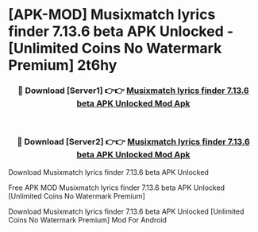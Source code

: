 # [APK-MOD] Musixmatch  lyrics finder 7.13.6 beta APK Unlocked - [Unlimited Coins No Watermark Premium] 2t6hy



<div align="center">
<h3>🔴 Download [Server1] 👉👉 <a href="https://momento.my/?title=Musixmatch__lyrics_finder_7.13.6_beta_APK_Unlocked">Musixmatch  lyrics finder 7.13.6 beta APK Unlocked Mod Apk</a></h3><br>

<h3>🔴 Download [Server2] 👉👉 <a href="https://momento.my/?title=Musixmatch__lyrics_finder_7.13.6_beta_APK_Unlocked">Musixmatch  lyrics finder 7.13.6 beta APK Unlocked Mod Apk</a></h3>
</div>



Download Musixmatch  lyrics finder 7.13.6 beta APK Unlocked 

Free APK MOD Musixmatch  lyrics finder 7.13.6 beta APK Unlocked [Unlimited Coins No Watermark Premium]

Download Musixmatch  lyrics finder 7.13.6 beta APK Unlocked [Unlimited Coins No Watermark Premium] Mod For Android
